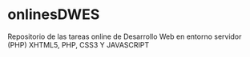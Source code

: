# onlinesDWES
Repositorio de las tareas online de Desarrollo Web en entorno servidor (PHP)
XHTML5, PHP, CSS3 Y JAVASCRIPT
